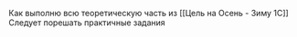 Как выполню всю теоретическую часть из [[Цель на Осень - Зиму 1С]]
Следует порешать практичные задания
